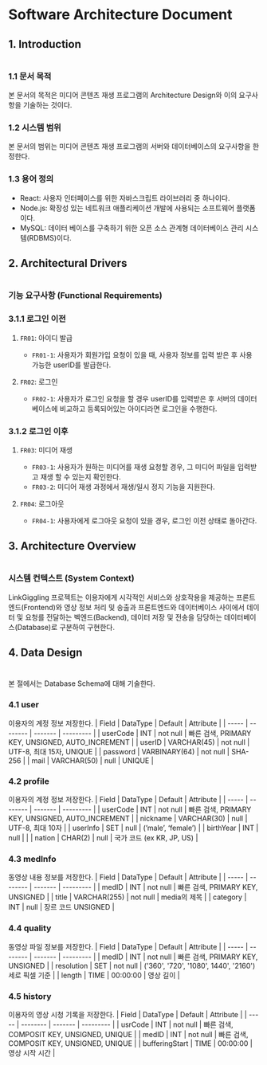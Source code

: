# Software Architecture Document
<!-- __문서 작성 시 가장 중요한 것은 UML을 얼마나 잘 썼는지, 얼마나 많이 썼는지 등 보다는, 읽는 사람에게 얼마나 쉽게 의미가 잘 전달 되었는지다.__ -->
## 1. Introduction
#
### 1.1 문서 목적
<!-- 문서가 작성되는 이유와 달성하고자 하는 목표 -->
본 문서의 목적은 미디어 콘텐츠 재생 프로그램의 Architecture Design와 이의 요구사항을 기술하는  것이다.

### 1.2 시스템 범위
<!-- 개발 하는 시스템의 간략한 개요 및 주요 기능 -->
본 문서의 범위는 미디어 콘텐츠 재생 프로그램의 서버와 데이터베이스의 요구사항을 한정한다.

### 1.3 용어 정의
* React: 사용자 인터페이스를 위한 자바스크립트 라이브러리 중 하나이다. 
* Node.js: 확장성 있는 네트워크 애플리케이션 개발에 사용되는 소프트웨어 플랫폼이다.
* MySQL: 데이터 베이스를 구축하기 위한 오픈 소스 관계형 데이터베이스 관리 시스템(RDBMS)이다.

## 2. Architectural Drivers
#
<!-- * 주어진 과제의 성공을 위해 개발하는 시스템이 만족해야하는 기능과 비기능 요구사항 작성 -->
### 기능 요구사항 (Functional Requirements)
<!-- * 시스템이 제공해야 하는 모든 기능을 명확하게 기술하며, 명세 내용은 모두가 이해하기 쉽고 간결하게 작성한다.
* 외부모듈로부터의 특정 입력에 대한 요구사항
* 특정 상황에서 제품이 제공해야하는 동작 기능에 대한 요구사항 -->
<!-- ### 2.1 Backend Server
#### 2.1.1 내용추가<br><br>
### 2.2 Frontend Server
#### 2.2.1 내용추가<br><br> -->
### 3.1.1 로그인 이전
1. `FR01`: 아이디 발급
   -   `FR01-1`: 사용자가 회원가입 요청이 있을 때, 사용자 정보를 입력 받은 후 사용 가능한 userID를 발급한다.

2. `FR02`: 로그인
   -  `FR02-1`: 사용자가 로그인 요청을 할 경우 userID를 입력받은 후 서버의 데이터베이스에 비교하고 등록되어있는 아이디라면 로그인을 수행한다.

### 3.1.2 로그인 이후
1. `FR03`: 미디어 재생
   -  `FR03-1`: 사용자가 원하는 미디어를 재생 요청할 경우, 그 미디어 파일을 입력받고 재생 할 수 있는지 확인한다. 
   -  `FR03-2`: 미디어 재생 과정에서 재생/일시 정지 기능을 지원한다.

2. `FR04`: 로그아웃
   -  `FR04-1`: 사용자에게 로그아웃 요청이 있을 경우, 로그인 이전 상태로 돌아간다.

## 3. Architecture Overview
#
### 시스템 컨텍스트 (System Context)
LinkGiggling 프로젝트는 이용자에게 시각적인 서비스와 상호작용을 제공하는 프론트엔드(Frontend)와 영상 정보 처리 및 송출과 프론트엔드와 데이터베이스 사이에서 데이터 및 요청를 전달하는 벡엔드(Backend), 데이터 저장 및 전송을 담당하는  데이터베이스(Database)로 구분하여 구현한다.

## 4. Data Design
#
본 절에서는 Database Schema에 대해 기술한다.
### 4.1 user
이용자의 계정 정보 저장한다.
| Field | DataType | Default | Attribute |
| ----- | -------- | ------- | --------- |
| userCode | INT | not null | 빠른 검색, PRIMARY KEY, UNSIGNED, AUTO_INCREMENT |
| userID | VARCHAR(45) | not null | UTF-8, 최대 15자, UNIQUE |
| password | VARBINARY(64) | not null | SHA-256 |
| mail | VARCHAR(50) | null | UNIQUE |
 

### 4.2 profile
이용자의 계정 정보 저장한다.
| Field | DataType | Default | Attribute |
| ----- | -------- | ------- | --------- |
| userCode | INT | not null | 빠른 검색, PRIMARY KEY, UNSIGNED, AUTO_INCREMENT |
| nickname | VARCHAR(30) | null | UTF-8, 최대 10자 |
| userInfo | SET | null | (’male’, ‘female’) |
| birthYear | INT | null | |
| nation | CHAR(2) | null | 국가 코드 (ex KR, JP, US) |


### 4.3 medInfo
동영상 내용 정보를 저장한다.
| Field | DataType | Default | Attribute |
| ----- | -------- | ------- | --------- |
| medID | INT | not null | 빠른 검색, PRIMARY KEY, UNSIGNED |
| title | VARCHAR(255) | not null | media의 제목 |
| category | INT | null | 장르 코드 UNSIGNED |


### 4.4 quality
동영상 파일 정보를 저장한다.
| Field | DataType | Default | Attribute |
| ----- | -------- | ------- | --------- |
| medID | INT | not null | 빠른 검색, PRIMARY KEY, UNSIGNED |
| resolution | SET | not null | ('360', '720', '1080', 1440', '2160') 세로 픽셀 기준 |
| length | TIME | 00:00:00 | 영상 길이 |


### 4.5 history
이용자의 영상 시청 기록을 저장한다.
| Field | DataType | Default | Attribute |
| ----- | -------- | ------- | --------- |
| usrCode | INT | not null | 빠른 검색, COMPOSIT KEY, UNSIGNED, UNIQUE |
| medID | INT | not null | 빠른 검색, COMPOSIT KEY, UNSIGNED, UNIQUE |
| bufferingStart | TIME | 00:00:00 | 영상 시작 시간 |